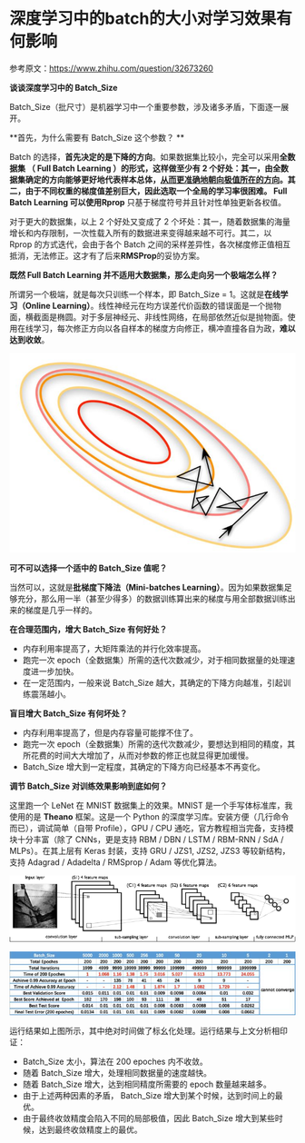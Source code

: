 # 深度学习中的batch的大小对学习效果有何影响

参考原文：https://www.zhihu.com/question/32673260

**谈谈深度学习中的 Batch_Size**

Batch_Size（批尺寸）是机器学习中一个重要参数，涉及诸多矛盾，下面逐一展开。 

**首先，为什么需要有 Batch_Size 这个参数？ **

Batch 的选择，**首先决定的是下降的方向**。如果数据集比较小，完全可以采用**全数据集 （ Full Batch Learning ）**的形式，这样做至少有 2 个好处：其一，由全数据集确定的方向能够更好地代表样本总体，<u>从而更准确地朝向极值所在的方向</u>。其二，由于不同权重的梯度值差别巨大，因此选取一个全局的学习率很困难。 Full Batch Learning 可以使用**Rprop** 只基于梯度符号并且针对性单独更新各权值。

对于更大的数据集，以上 2 个好处又变成了 2 个坏处：其一，随着数据集的海量增长和内存限制，一次性载入所有的数据进来变得越来越不可行。其二，以 Rprop 的方式迭代，会由于各个 Batch 之间的采样差异性，各次梯度修正值相互抵消，无法修正。这才有了后来**RMSProp**的妥协方案。

**既然 Full Batch Learning 并不适用大数据集，那么走向另一个极端怎么样？**

所谓另一个极端，就是每次只训练一个样本，即 Batch_Size = 1。这就是**在线学习（Online Learning）**。线性神经元在均方误差代价函数的错误面是一个抛物面，横截面是椭圆。对于多层神经元、非线性网络，在局部依然近似是抛物面。使用在线学习，每次修正方向以各自样本的梯度方向修正，横冲直撞各自为政，**难以达到收敛**。

![img](深度学习中的batch的大小对学习效果有何影响.assets/f5a6d3b5c4b5a91851f0f8b8735f162d_720w.jpg)

**可不可以选择一个适中的 Batch_Size 值呢？**

当然可以，这就是**批梯度下降法（Mini-batches Learning）**。因为如果数据集足够充分，那么用一半（甚至少得多）的数据训练算出来的梯度与用全部数据训练出来的梯度是几乎一样的。

**在合理范围内，增大 Batch_Size 有何好处？**

- 内存利用率提高了，大矩阵乘法的并行化效率提高。
- 跑完一次 epoch（全数据集）所需的迭代次数减少，对于相同数据量的处理速度进一步加快。 
- 在一定范围内，一般来说 Batch_Size 越大，其确定的下降方向越准，引起训练震荡越小。 

**盲目增大 Batch_Size 有何坏处？**

- 内存利用率提高了，但是内存容量可能撑不住了。
- 跑完一次 epoch（全数据集）所需的迭代次数减少，要想达到相同的精度，其所花费的时间大大增加了，从而对参数的修正也就显得更加缓慢。
- Batch_Size 增大到一定程度，其确定的下降方向已经基本不再变化。

**调节 Batch_Size 对训练效果影响到底如何？**

这里跑一个 LeNet 在 MNIST 数据集上的效果。MNIST 是一个手写体标准库，我使用的是 **Theano** 框架。这是一个 Python 的深度学习库。安装方便（几行命令而已），调试简单（自带 Profile），GPU / CPU 通吃，官方教程相当完备，支持模块十分丰富（除了 CNNs，更是支持 RBM / DBN / LSTM / RBM-RNN / SdA / MLPs）。在其上层有 Keras 封装，支持 GRU / JZS1, JZS2, JZS3 等较新结构，支持 Adagrad / Adadelta / RMSprop / Adam 等优化算法。

![img](深度学习中的batch的大小对学习效果有何影响.assets/8182178facd79a8828e31966e0c4587c_720w.jpg)

![img](深度学习中的batch的大小对学习效果有何影响.assets/d6fb7abbaeef80e739d824582a0fa384_720w.jpg)

运行结果如上图所示，其中绝对时间做了标幺化处理。运行结果与上文分析相印证： 

- Batch_Size 太小，算法在 200 epoches 内不收敛。
- 随着 Batch_Size 增大，处理相同数据量的速度越快。
- 随着 Batch_Size 增大，达到相同精度所需要的 epoch 数量越来越多。
- 由于上述两种因素的矛盾， Batch_Size 增大到某个时候，达到时间上的最优。
- 由于最终收敛精度会陷入不同的局部极值，因此 Batch_Size 增大到某些时候，达到最终收敛精度上的最优。